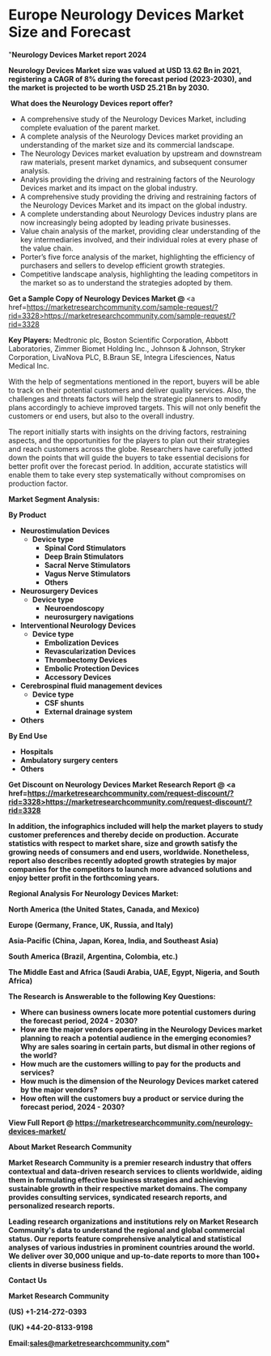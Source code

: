 # Europe Neurology Devices Market Size and Forecast
"<strong>Neurology Devices Market report 2024</strong>

<strong>Neurology Devices Market size was valued at USD 13.62 Bn in 2021, registering a CAGR of 8% during the forecast period (2023-2030), and the market is projected to be worth USD 25.21 Bn by 2030.</strong>

 <strong><b>What does the Neurology Devices report offer?</b></strong>
<ul>
  <li>A comprehensive study of the Neurology Devices Market, including complete evaluation of the parent market.</li>
  <li>A complete analysis of the Neurology Devices market providing an understanding of the market size and its commercial landscape.</li>
  <li>The Neurology Devices market evaluation by upstream and downstream raw materials, present market dynamics, and subsequent consumer analysis.</li>
  <li>Analysis providing the driving and restraining factors of the Neurology Devices market and its impact on the global industry.</li>
  <li>A comprehensive study providing the driving and restraining factors of the Neurology Devices Market and its impact on the global industry.</li>
  <li>A complete understanding about Neurology Devices industry plans are now increasingly being adopted by leading private businesses.</li>
  <li>Value chain analysis of the market, providing clear understanding of the key intermediaries involved, and their individual roles at every phase of the value chain.</li>
  <li>Porter’s five force analysis of the market, highlighting the efficiency of purchasers and sellers to develop efficient growth strategies.</li>
  <li>Competitive landscape analysis, highlighting the leading competitors in the market so as to understand the strategies adopted by them.</li>
</ul>

<strong>Get a Sample Copy of Neurology Devices Market @ </strong><a href=https://marketresearchcommunity.com/sample-request/?rid=3328><u>https://marketresearchcommunity.com/sample-request/?rid=3328</u></a>

<strong>Key Players:</strong> 
Medtronic plc, Boston Scientific Corporation, Abbott Laboratories, Zimmer Biomet Holding Inc., Johnson &amp; Johnson, Stryker Corporation, LivaNova PLC, B.Braun SE, Integra Lifesciences, Natus Medical Inc.

With the help of segmentations mentioned in the report, buyers will be able to track on their potential customers and deliver quality services. Also, the challenges and threats factors will help the strategic planners to modify plans accordingly to achieve improved targets. This will not only benefit the customers or end users, but also to the overall industry.

The report initially starts with insights on the driving factors, restraining aspects, and the opportunities for the players to plan out their strategies and reach customers across the globe. Researchers have carefully jotted down the points that will guide the buyers to take essential decisions for better profit over the forecast period. In addition, accurate statistics will enable them to take every step systematically without compromises on production factor.

<strong>Market Segment Analysis:</strong>


<strong><strong>By Product</strong></h4>
<ul>
 	<li>Neurostimulation Devices
<ul>
 	<li>Device type
<ul>
 	<li>Spinal Cord Stimulators</li>
 	<li>Deep Brain Stimulators</li>
 	<li>Sacral Nerve Stimulators</li>
 	<li>Vagus Nerve Stimulators</li>
 	<li>Others</li>
</ul>
</li>
</ul>
</li>
 	<li>Neurosurgery Devices
<ul>
 	<li>Device type
<ul>
 	<li>Neuroendoscopy</li>
 	<li>neurosurgery navigations</li>
</ul>
</li>
</ul>
</li>
 	<li>Interventional Neurology Devices
<ul>
 	<li>Device type
<ul>
 	<li>Embolization Devices</li>
 	<li>Revascularization Devices</li>
 	<li>Thrombectomy Devices</li>
 	<li>Embolic Protection Devices</li>
 	<li>Accessory Devices</li>
</ul>
</li>
</ul>
</li>
 	<li>Cerebrospinal fluid management devices
<ul>
 	<li>Device type
<ul>
 	<li>CSF shunts</li>
 	<li>External drainage system</li>
</ul>
</li>
</ul>
</li>
 	<li>Others</li>
</ul>
<strong><strong>By End Use</strong></h4>
<ul>
 	<li>Hospitals</li>
 	<li>Ambulatory surgery centers</li>
 	<li>Others</li>
</ul>

<strong>Get Discount on Neurology Devices Market Research Report @ </b></strong><a href=https://marketresearchcommunity.com/request-discount/?rid=3328><u>https://marketresearchcommunity.com/request-discount/?rid=3328</u></a>

In addition, the infographics included will help the market players to study customer preferences and thereby decide on production. Accurate statistics with respect to market share, size and growth satisfy the growing needs of consumers and end users, worldwide. Nonetheless, report also describes recently adopted growth strategies by major companies for the competitors to launch more advanced solutions and enjoy better profit in the forthcoming years.

<strong>Regional Analysis For Neurology Devices Market:</strong>

<strong>North America</strong> (the United States, Canada, and Mexico)

<strong>Europe</strong> (Germany, France, UK, Russia, and Italy)

<strong>Asia-Pacific</strong> (China, Japan, Korea, India, and Southeast Asia)

<strong>South America</strong> (Brazil, Argentina, Colombia, etc.)

<strong>The Middle East and Africa</strong> (Saudi Arabia, UAE, Egypt, Nigeria, and South Africa)

<strong>The Research is Answerable to the following Key Questions:</strong>
<ul>
 	<li>Where can business owners locate more potential customers during the forecast period, 2024 - 2030?</li>
 	<li>How are the major vendors operating in the Neurology Devices market planning to reach a potential audience in the emerging economies? Why are sales soaring in certain parts, but dismal in other regions of the world?</li>
 	<li>How much are the customers willing to pay for the products and services?</li>
 	<li>How much is the dimension of the Neurology Devices market catered by the major vendors?</li>
 	<li>How often will the customers buy a product or service during the forecast period, 2024 - 2030?</li>
</ul>

<strong>View Full Report @</strong> <a href=https://marketresearchcommunity.com/neurology-devices-market/>https://marketresearchcommunity.com/neurology-devices-market/</a>

<strong>About Market Research Community</strong>

Market Research Community is a premier research industry that offers contextual and data-driven research services to clients worldwide, aiding them in formulating effective business strategies and achieving sustainable growth in their respective market domains. The company provides consulting services, syndicated research reports, and personalized research reports.

Leading research organizations and institutions rely on Market Research Community's data to understand the regional and global commercial status. Our reports feature comprehensive analytical and statistical analyses of various industries in prominent countries around the world. We deliver over 30,000 unique and up-to-date reports to more than 100+ clients in diverse business fields.

<strong>Contact Us</strong>

<strong>Market Research Community</strong>

(US) +1-214-272-0393

(UK) +44-20-8133-9198

<strong>Email:</strong>sales@marketresearchcommunity.com"
